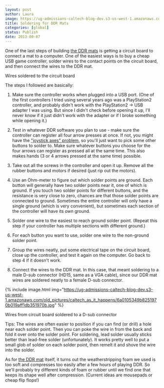 ```yaml
---
layout: post
author: Laura
image: https://ug-admissions-caltech-blog-dev.s3-us-west-1.amazonaws.com/old_pictures/caltech_as_it_happens/6a0105349b8251970b019aff1e3320970d.jpg
title: Soldering for DDR Mats 
categories: [global]
status: Publish
date: 2013-09-07
---
```


One of the last steps of building <a href="https://caltech.typepad.com/caltech_as_it_happens/2013/08/first-ddr-mat-almost-done.html" target="_blank">the DDR mats</a> is getting a circuit board to connect a mat to a computer. One of the easiest ways is to buy a cheap USB game controller, solder wires to the contact points on the circuit board, and then connect the wires to the DDR mat.

<div class="photo-caption caption-xid-6a0105349b8251970b019aff1e3320970d" id="caption-xid-6a0105349b8251970b019aff1e3320970d">Wires soldered to the circuit board

The steps I followed are basically:

1. Make sure the controller works when plugged into a USB port. (One of the first controllers I tried using several years ago was a PlayStation2 controller, and probably didn't work with the PlayStation2 -&gt; USB adapter I was using. But since I didn't check before opening it up, I'll never know if it just didn't work with the adapter or if I broke something while opening it.)
2. Test in whatever DDR software you plan to use - make sure the controller can register all four arrow presses at once. If not, you might have the <a href="https://www.stepmania.com/wiki/Joystick_Axes_Problem" target="_blank">"joystick axes" problem</a>, so you'll just want to pick some other buttons to solder to. Make sure whatever buttons you choose for the four arrows can register as pressed all at the same time. This also makes hands (3 or 4 arrows pressed at the same time) possible.

3. Take out all the screws in the controller and open it up. Remove all the rubber buttons and motors if desired (just rip out the motors). 
4. Use an Ohm-meter to figure out which solder points are ground. Each button will generally have two solder points near it, one of which is ground. If you touch two solder points for different buttons, and the resistance is very close to zero, chances are that those solder points are connected to ground. Sometimes the entire controller will only have a single ground (which is very convenient), but sometimes each section of the controller will have its own ground.

5. Solder one wire to the easiest to reach ground solder point. (Repeat this step if your controller has multiple sections with different ground.)
6. For each button you want to use, solder one wire to the non-ground solder point.

7. Group the wires neatly, put some electrical tape on the circuit board, close up the controller, and test it again on the computer. Go back to step 4 if it doesn't work.

8. Connect the wires to the DDR mat. In this case, that meant soldering to a male D-sub connector (HD15, same as a VGA cable), since our DDR mat wires are soldered neatly to a female D-sub connector.


{% include image.html img="https://ug-admissions-caltech-blog-dev.s3-us-west-1.amazonaws.com/old_pictures/caltech_as_it_happens/6a0105349b8251970b019aff1db351970b.jpg" %}<div class="photo-caption caption-xid-6a0105349b8251970b019aff1db351970b" id="caption-xid-6a0105349b8251970b019aff1db351970b">Wires from circuit board soldered to a D-sub connector

Tips: The wires are often easier to position if you can find (or drill) a hole near each solder point. Then you can poke the wire in from the back and fold it over onto the solder point. For soldering, lead solder usually sticks better than lead-free solder (unfortunately). It works pretty well to put a small glob of solder on each solder point, then remelt it and shove the wire into the solder.

As for <a href="https://caltech.typepad.com/caltech_as_it_happens/2013/08/ddr-mat-diagnostics.html" target="_blank">the DDR mat</a> itself, it turns out the weatherstripping foam we used is too soft and compresses too easily after a few hours of playing DDR. So we'll probably try different kinds of foam or rubber until we find one that keeps its shape well after compression. (Current ideas are mousepads or cheap flip flops!)
